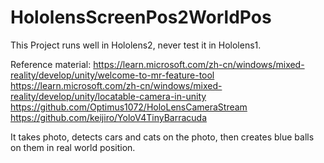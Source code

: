 # HololensScreenPos2WorldPos
This Project runs well in Hololens2, never test it in Hololens1.

Reference material:
https://learn.microsoft.com/zh-cn/windows/mixed-reality/develop/unity/welcome-to-mr-feature-tool
https://learn.microsoft.com/zh-cn/windows/mixed-reality/develop/unity/locatable-camera-in-unity
https://github.com/Optimus1072/HoloLensCameraStream
https://github.com/keijiro/YoloV4TinyBarracuda

It takes photo, detects cars and cats on the photo, then creates blue balls on them in real world position.

